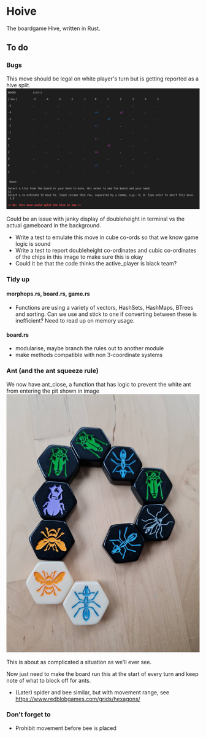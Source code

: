 # Hoive
The boardgame Hive, written in Rust.

## To do

### Bugs

This move should be legal on white player's turn but is getting reported as a hive split.
![legal move](/reference/bug.png "legal move bug")



Could be an issue with janky display of doubleheight in terminal vs the actual gameboard in the background.
* Write a test to emulate this move in cube co-ords so that we know game logic is sound
* Write a test to report doubleheight co-ordinates and cubic co-ordinates of the chips in this image to make sure this is okay
* Could it be that the code thinks the active_player is black team?

### Tidy up

#### morphops.rs, board.rs, game.rs

* Functions are using a variety of vectors, HashSets, HashMaps, BTrees and sorting. Can we use and stick to one if converting between these is inefficient? Need to read up on memory usage.


#### board.rs
* modularise, maybe branch the rules out to another module
* make methods compatible with non 3-coordinate systems



### Ant (and the ant squeeze rule)

We now have ant_close, a function that has logic to prevent the white ant from entering the pit shown in image
![ant squeeze](/reference/ant_squeeze.jpeg "ant squeeze")

This is about as complicated a situation as we'll ever see.

Now just need to make the board run this at the start of every turn and keep note of what to block off for ants.

* (Later) spider and bee similar, but with movement range, see https://www.redblobgames.com/grids/hexagons/


### Don't forget to

* Prohibit movement before bee is placed